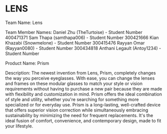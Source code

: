LENS
======

Team Name: Lens

Team Member Names:
Daniel Zhu (TheTurtoise) - Student Number 400471371
Sam Thapa (samthapa006) - Student Number 300421666
Kian Khazabi (Snowmelone) - Student Number 300415476
Rayyan Omar (Rayyan0080) - Student Number 300434818
Anthani Legault (Antoy1234) - Student Number 


Product Name: Prism

Description:
The newest invention from Lens, Prism, completely changes the way you perceive eyeglasses. With ease, you can change the lenses and frames on these modular glasses to match your style or vision requirements without having to purchase a new pair because they are made with flexibility and customization in mind. Prism offers the ideal combination of style and utility, whether you're searching for something more specialized or for everyday use. Prism is a long-lasting, well-crafted device that offers superior vision correction while simultaneously embracing sustainability by minimizing the need for frequent replacements. It's the ideal fusion of comfort, convenience, and contemporary design, made to fit your lifestyle.
